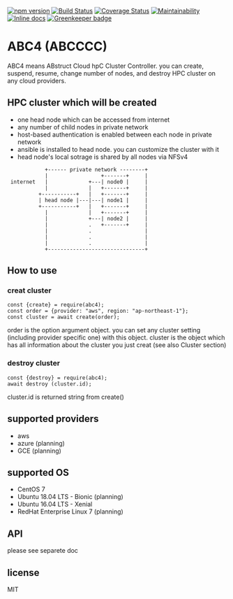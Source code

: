[![npm version](https://badge.fury.io/js/abc4.svg)](https://badge.fury.io/js/abc4)
[![Build Status](https://travis-ci.org/so5/abc4.svg?branch=master)](https://travis-ci.org/so5/abc4)
[![Coverage Status](https://coveralls.io/repos/github/so5/abc4/badge.svg?branch=master)](https://coveralls.io/github/so5/abc4?branch=master)
[![Maintainability](https://api.codeclimate.com/v1/badges/908f9cdcd1d02ef90f06/maintainability)](https://codeclimate.com/github/so5/abc4/maintainability)
[![Inline docs](http://inch-ci.org/github/so5/abc4.svg?branch=master)](http://inch-ci.org/github/so5/abc4) [![Greenkeeper badge](https://badges.greenkeeper.io/so5/abc4.svg)](https://greenkeeper.io/)


# ABC4 (ABCCCC)
ABC4 means ABstruct Cloud hpC Cluster Controller.
you can create, suspend, resume, change number of nodes, and destroy HPC cluster on any cloud providers.


## HPC cluster which will be created
- one head node which can be accessed from internet
- any number of child nodes in private network
- host-based authentication is enabled between each node in private network
- ansible is installed to head node. you can customize the cluster with it
- head node's local sotrage is shared by all nodes via NFSv4

```
            +------ private network --------+
            |                 +-------+     |
 internet   |             +---| node0 |     |
            |             |   +-------+     |
          +-----------+   |   +-------+     |
          | head node |---|---| node1 |     |
          +-----------+   |   +-------+     |
            |             |   +-------+     |
            |             +---| node2 |     |
            |             .   +-------+     |
            |             .                 |
            |             .                 |
            |             .                 |
            +-------------------------------+
```

## How to use
### creat cluster

```
const {create} = require(abc4);
const order = {provider: "aws", region: "ap-northeast-1"};
const cluster = await create(order);
```

order is the option argument object. you can set any cluster setting (including provider specific one) with this object.
cluster is the object which has all information about the cluster you just creat (see also Cluster section)

### destroy cluster
```
const {destroy} = require(abc4);
await destroy (cluster.id);
```

cluster.id is returned string from create()

## supported providers
- aws
- azure (planning)
- GCE (planning)

## supported OS
- CentOS 7
- Ubuntu 18.04 LTS - Bionic (planning)
- Ubuntu 16.04 LTS - Xenial
- RedHat Enterprise Linux 7 (planning)


## API
please see separete doc


## license
MIT
